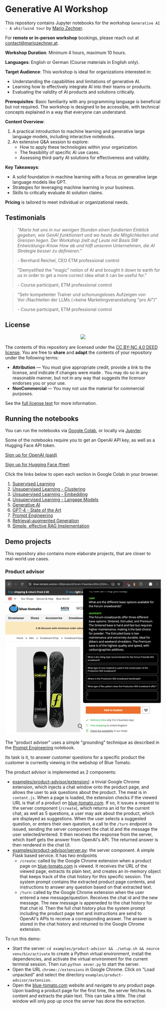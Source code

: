 # Generative AI Workshop

This repository contains Jupyter notebooks for the workshop `Generative AI - A whirlwind tour` by [Mario Zechner](https://mariozechner.at).

For **remote or in-person workshop** bookings, please reach out at contact@mariozechner.at.

**Workshop Duration**: Minimum 4 hours, maximum 10 hours.

**Languages**: English or German (Course materials in English only).

**Target Audience**: This workshop is ideal for organizations interested in:

- Understanding the capabilities and limitations of generative AI.
- Learning how to effectively integrate AI into their teams or products.
- Evaluating the validity of AI products and solutions critically.

**Prerequisites**: Basic familiarity with any programming language is beneficial but not required. The workshop is designed to be accessible, with technical concepts explained in a way that everyone can understand.

**Content Overview**:

1. A practical introduction to machine learning and generative large language models, including interactive notebooks.
2. An extensive Q&A session to explore:
   - How to apply these technologies within your organization.
   - The feasibility of specific AI use cases.
   - Assessing third-party AI solutions for effectiveness and validity.

**Key Takeaways**:

- A solid foundation in machine learning with a focus on generative large language models like GPT.
- Strategies for leveraging machine learning in your business.
- Skills to critically evaluate AI solution claims.

**Pricing** is tailored to meet individual or organizational needs.

## Testimonials

> _"Mario hat uns in nur wenigen Stunden einen fundierten Einblick gegeben, wie GenAI funktioniert und wo heute die Möglichkeiten und Grenzen liegen. Der Workshop zielt auf Leute mit Basis SW Entwicklungs-Know How ab und hilft unserem Unternehmen, die AI Strategie besser zu definieren."_
>
> \- Bernhard Reichel, CEO ETM professional control

> "Demystified the "magic" notion of AI and brought it down to earth for us in order to get a more correct idea what it can be useful for."
>
> \- Course participant, ETM professional control

> "Sehr kompetenter Trainer und schonungsloses Aufzeigen von Vor-/Nachteilen der LLMs (=keine Marketingveranstaltung "pro AI")"
>
> \- Course participant, ETM professional control

## License

<center><img src="https://upload.wikimedia.org/wikipedia/commons/thumb/d/d3/Cc_by-nc_icon.svg/2880px-Cc_by-nc_icon.svg.png" width=200></center>

The contents of this repository are licensed under the [CC BY-NC 4.0 DEED license](https://creativecommons.org/licenses/by-nc/4.0/deed.en).
You are free to **share** and **adapt** the contents of your repository under the following terms:

- **Attribution** — You must give appropriate credit, provide a link to the license, and indicate if changes were made . You may do so in any reasonable manner, but not in any way that suggests the licensor endorses you or your use.
- **NonCommercial** — You may not use the material for commercial purposes.

See the [full license text](https://creativecommons.org/licenses/by-nc/4.0/deed.en) for more information.

## Running the notebooks

You can run the notebooks via [Google Colab](https://colab.research.google.com/), or locally via [Jupyter](https://jupyter.org/).

Some of the notebooks require you to get an OpenAI API key, as well as a Hugging Face API token.

[Sign up for OpenAI (paid)](https://platform.openai.com/signup)

[Sign up for Hugging Face (free)](https://huggingface.co/join)

Click the links below to open each section in Google Colab in your browser.

1. [Supervised Learning](https://colab.research.google.com/github/badlogic/genai-workshop/blob/main/01_supervised_learning.ipynb)
2. [Unsupervised Learning - Clustering](https://colab.research.google.com/github/badlogic/genai-workshop/blob/main/02_unsupervised_learning_clustering.ipynb)
3. [Unsupervised Learning - Embedding](https://colab.research.google.com/github/badlogic/genai-workshop/blob/main/03_unsupervised_learning_embeddings.ipynb)
4. [Unsupervised Learning - Langage Models](https://colab.research.google.com/github/badlogic/genai-workshop/blob/main/04_unsupervised_learning_language_models.ipynb)
5. [Generative AI](https://colab.research.google.com/github/badlogic/genai-workshop/blob/main/05_generative_ai.ipynb)
6. [GPT-4 - State of the Art](https://colab.research.google.com/github/badlogic/genai-workshop/blob/main/06_state_of_the_art.ipynb)
7. [Prompt Engineering](https://colab.research.google.com/github/badlogic/genai-workshop/blob/main/07_prompt_engineering.ipynb)
8. [Retrieval-augmented Generation](https://colab.research.google.com/github/badlogic/genai-workshop/blob/main/08_retrieval_augemented_generation.ipynb)
9. [Simple, effective RAG Implementation](https://colab.research.google.com/github/badlogic/genai-workshop/blob/main/09_simple_rag.ipynb)

## Demo projects

This repository also contains more elaborate projects, that are closer to real-world use cases.

### Product advisor

![examples/product-advisor.png](examples/product-advisor.png)

The "product adviser" uses a simple "grounding" technique as described in the [Prompt Engineering](https://colab.research.google.com/github/badlogic/genai-workshop/blob/main/07_prompt_engineering.ipynb) notebook.

Its task is it, to answer customer questions for a specific product the customer is currently viewing in the webshop of Blue Tomato.

The product advisor is implemented as 2 components:

- [examples/product-advisor/extension/](examples/product-advisor/extension/): a trivial Google Chrome extension, which injects a chat window onto the product page, and allows the user to ask questions about the product. The meat is in `content.js`. When a page is loaded, the extension checks if the viewed URL is that of a product on [blue-tomato.com](blue-tomato.com). If so, it issues a request to the server component (`/create`), which returns an id for the current chat, as well as 5 questions, a user may ask about the product, which are displayed as suggestions. When the user selects a suggested question, or enters their own question, a call to the `/turn` endpoint is issued, sending the server component the chat id and the message the user selected/entered. It then receives the response from the server, which itself gets the answer from OpenAI's API. The returned answer is then rendered in the chat UI.
- [examples/product-advisor/server.py](examples/product-advisor/server.py): the server component. A simple Flask based service. It has two endpoints
  - `/create`: called by the Google Chrome extension when a product page on [blue-tomato.com](blue-tomato.com) is viewed. It receives the URL of the viewed page, extracts its plain text, and creates an in-memory object that keeps track of the chat history for this specific session. The system prompt contains the extracted product page contents, and instructions to answer any question based on that extracted text.
  - `/turn`: called by the Google Chrome extension when the user entered a new message/question. Receives the chat id and the new message. The new message is appeneded to the chat history for that chat id. Then the full chat history plus the system prompt including the product page text and instructions are send to OpenAI's APIs to receive a corresponding answer. The answer is stored in the chat history and returned to the Google Chrome extension.

To run this demo:

- Start the server: `cd examples/product-advisor && ./setup.sh && source venv/bin/activate` to create a Python virtual environment, install the dependencies, and activate the virtual environment for the current terminal session. Then run `python sever.py` to start the server.
- Open the URL `chrome://extensions` in Google Chrome. Click on "Load unpacked" and select the directory `examples/product-advisor/extension`.
- Open the [blue-tomato.com](blue-tomato.com) website and navigate to any product page. Upon loading a product page for the first time, the server fetches its content and extracts the plain text. This can take a little. The chat window will only pop up once the server has done the extraction.
